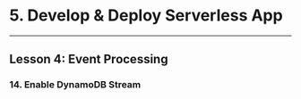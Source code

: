 # 5. Develop & Deploy Serverless App
___

## Lesson 4: Event Processing

### 14. Enable DynamoDB Stream



